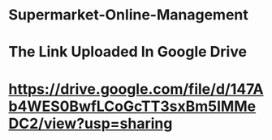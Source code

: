 # Supermarket-Online-Management
# The Link Uploaded In Google Drive
# https://drive.google.com/file/d/147Ab4WES0BwfLCoGcTT3sxBm5IMMeDC2/view?usp=sharing
